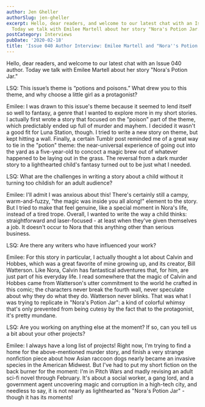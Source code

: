 ```yaml
---
author: Jen Gheller
authorSlug: jen-gheller
excerpt: Hello, dear readers, and welcome to our latest chat with an Issue 040 author.
  Today we talk with Emilee Martell about her story "Nora's Potion Jar."...
postCategory: Interviews
pubDate: '2020-02-18'
title: 'Issue 040 Author Interview: Emilee Martell and "Nora''s Potion Jar"'
---
```

Hello, dear readers, and welcome to our latest chat with an Issue 040 author. Today we talk with Emilee Martell about her story "Nora's Potion Jar."

LSQ: This issue’s theme is “potions and poisons.” What drew you to this theme, and why choose a little girl as a protagonist?

Emilee: I was drawn to this issue's theme because it seemed to lend itself so well to fantasy, a genre that I wanted to explore more in my short stories. I actually first wrote a story that focused on the "poison" part of the theme, which predictably ended up full of murder and mayhem. I decided it wasn't a good fit for Luna Station, though. I tried to write a new story on theme, but kept hitting a wall. Finally, a certain Tumblr post reminded me of a great way to tie in the "potion" theme: the near-universal experience of going out into the yard as a five-year-old to concoct a magic brew out of whatever happened to be laying out in the grass. The reversal from a dark murder story to a lighthearted child's fantasy turned out to be just what I needed.

LSQ: What are the challenges in writing a story about a child without it turning too childish for an adult audience?

Emilee: I'll admit I was anxious about this! There's certainly still a campy, warm-and-fuzzy, "the magic was inside you all along!" element to the story. But I tried to make that feel genuine, like a special moment in Nora's life, instead of a tired trope. Overall, I wanted to write the way a child thinks: straightforward and laser-focused - at least when they've given themselves a job. It doesn't occur to Nora that this anything other than serious business.

LSQ: Are there any writers who have influenced your work?

Emilee: For this story in particular, I actually thought a lot about Calvin and Hobbes, which was a great favorite of mine growing up, and its creator, Bill Watterson. Like Nora, Calvin has fantastical adventures that, for him, are just part of his everyday life. I read somewhere that the magic of Calvin and Hobbes came from Watterson's utter commitment to the world he crafted in this comic; the characters never break the fourth wall, never speculate about why they do what they do. Watterson never blinks. That was what I was trying to replicate in "Nora's Potion Jar": a kind of colorful whimsy that's only prevented from being cutesy by the fact that to the protagonist, it's pretty mundane.

LSQ: Are you working on anything else at the moment? If so, can you tell us a bit about your other projects?

Emilee: I always have a long list of projects! Right now, I'm trying to find a home for the above-mentioned murder story, and finish a very strange nonfiction piece about how Asian raccoon dogs nearly became an invasive species in the American Midwest. But I've had to put my short fiction on the back burner for the moment: I'm in Pitch Wars and madly revising an adult sci-fi novel through February. It's about a social worker, a gang lord, and a government agent uncovering magic and corruption in a high-tech city, and needless to say, it is not nearly as lighthearted as "Nora's Potion Jar" - though it has its moments!